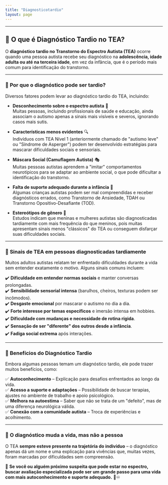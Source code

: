```yaml
---
title: "Diagnosticotardio"
layout: page
---
```



---

## 🧩 O que é Diagnóstico Tardio no TEA?

O **diagnóstico tardio no Transtorno do Espectro Autista (TEA)** ocorre quando uma pessoa autista recebe seu diagnóstico na **adolescência, idade adulta ou até na terceira idade**, em vez da infância, que é o período mais comum para identificação do transtorno.

---

### 🔹 **Por que o diagnóstico pode ser tardio?**

Diversos fatores podem levar ao diagnóstico tardio do TEA, incluindo:

- **Desconhecimento sobre o espectro autista** 🧠  
  Muitas pessoas, incluindo profissionais de saúde e educação, ainda associam o autismo apenas a sinais mais visíveis e severos, ignorando casos mais sutis.

- **Características menos evidentes** 🔍  
  Indivíduos com TEA Nível 1 (anteriormente chamado de "autismo leve" ou "Síndrome de Asperger") podem ter desenvolvido estratégias para mascarar dificuldades sociais e sensoriais.

- **Máscara Social (Camuflagem Autista)** 🎭  
  Muitas pessoas autistas aprendem a "imitar" comportamentos neurotípicos para se adaptar ao ambiente social, o que pode dificultar a identificação do transtorno.

- **Falta de suporte adequado durante a infância** 🏫  
  Algumas crianças autistas podem ser mal compreendidas e receber diagnósticos errados, como Transtorno de Ansiedade, TDAH ou Transtorno Opositivo-Desafiante (TOD).

- **Estereótipos de gênero** 🚻  
  Estudos indicam que meninas e mulheres autistas são diagnosticadas tardiamente com mais frequência do que meninos, pois muitas apresentam sinais menos "clássicos" do TEA ou conseguem disfarçar suas dificuldades sociais.

---

### 🔹 **Sinais de TEA em pessoas diagnosticadas tardiamente**

Muitos adultos autistas relatam ter enfrentado dificuldades durante a vida sem entender exatamente o motivo. Alguns sinais comuns incluem:

✔️ **Dificuldade em entender normas sociais** e manter conversas prolongadas.  
✔️ **Sensibilidade sensorial intensa** (barulhos, cheiros, texturas podem ser incômodos).  
✔️ **Desgaste emocional** por mascarar o autismo no dia a dia.  
✔️ **Forte interesse por temas específicos** e imersão intensa em hobbies.  
✔️ **Dificuldade com mudanças e necessidade de rotina rígida**.  
✔️ **Sensação de ser "diferente" dos outros desde a infância**.  
✔️ **Fadiga social extrema** após interações.  

---

### 🔹 **Benefícios do Diagnóstico Tardio**

Embora algumas pessoas temam um diagnóstico tardio, ele pode trazer muitos benefícios, como:

✅ **Autoconhecimento** – Explicação para desafios enfrentados ao longo da vida.  
✅ **Acesso a suporte e adaptações** – Possibilidade de buscar terapias, ajustes no ambiente de trabalho e apoio psicológico.  
✅ **Melhora na autoestima** – Saber que não se trata de um "defeito", mas de uma diferença neurológica válida.  
✅ **Conexão com a comunidade autista** – Troca de experiências e acolhimento.  

---

### 🔹 **O diagnóstico muda a vida, mas não a pessoa**

O TEA **sempre esteve presente na trajetória do indivíduo** – o diagnóstico apenas dá um nome e uma explicação para vivências que, muitas vezes, foram marcadas por dificuldades sem compreensão.  

🔵 **Se você ou alguém próximo suspeita que pode estar no espectro, buscar avaliação especializada pode ser um grande passo para uma vida com mais autoconhecimento e suporte adequado.** 💙♾️
